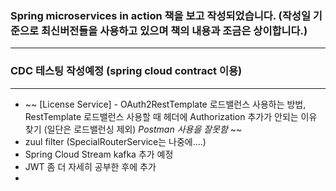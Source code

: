 ### Spring microservices in action 책을 보고 작성되었습니다. (작성일 기준으로 최신버전들을 사용하고 있으며 책의 내용과 조금은 상이합니다.)

---

### CDC 테스팅 작성예정 (spring cloud contract 이용)

---

- ~~ [License Service] - OAuth2RestTemplate 로드밸런스 사용하는 방법, RestTemplate 로드밸런스 사용할 때 헤더에 Authorization 추가가 안되는 이유 찾기 (일단은 로드밸런싱 제외) *Postman 사용을 잘못함* ~~
- zuul filter (SpecialRouterService는 나중에....)
- Spring Cloud Stream kafka 추가 예정
- JWT 좀 더 자세히 공부한 후에 추가
- 